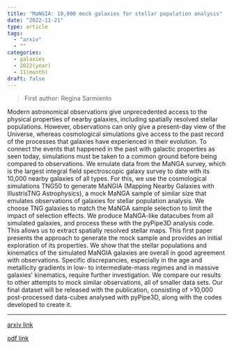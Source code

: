 ```yaml
---
title: "MaNGIA: 10,000 mock galaxies for stellar population analysis"
date: "2022-11-21"
type: article
tags:
  - "arxiv"
  - ""
categories:
  - galaxies
  - 2022(year)
  - 11(month)
draft: false
---
```


> First author: Regina Sarmiento

 Modern astronomical observations give unprecedented access to the physical
properties of nearby galaxies, including spatially resolved stellar
populations. However, observations can only give a present-day view of the
Universe, whereas cosmological simulations give access to the past record of
the processes that galaxies have experienced in their evolution. To connect the
events that happened in the past with galactic properties as seen today,
simulations must be taken to a common ground before being compared to
observations. We emulate data from the MaNGA survey, which is the largest
integral field spectroscopic galaxy survey to date with its 10,000 nearby
galaxies of all types. For this, we use the cosmological simulations TNG50 to
generate MaNGIA (Mapping Nearby Galaxies with IllustrisTNG Astrophysics), a
mock MaNGA sample of similar size that emulates observations of galaxies for
stellar population analysis. We choose TNG galaxies to match the MaNGA sample
selection to limit the impact of selection effects. We produce MaNGA-like
datacubes from all simulated galaxies, and process these with the pyPipe3D
analysis code. This allows us to extract spatially resolved stellar maps. This
first paper presents the approach to generate the mock sample and provides an
initial exploration of its properties. We show that the stellar populations and
kinematics of the simulated MaNGIA galaxies are overall in good agreement with
observations. Specific discrepancies, especially in the age and metallicity
gradients in low- to intermediate-mass regimes and in massive galaxies'
kinematics, require further investigation. We compare our results to other
attempts to mock similar observations, all of smaller data sets. Our final
dataset will be released with the publication, consisting of >10,000
post-processed data-cubes analysed with pyPipe3D, along with the codes
developed to create it.

---
[arxiv link](http://arxiv.org/abs/2211.11790v1)

[pdf link](http://arxiv.org/pdf/2211.11790v1)